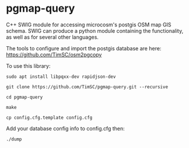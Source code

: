 pgmap-query
===========

C++ SWIG module for accessing microcosm's postgis OSM map GIS schema. SWIG can produce a python module containing the functionality, as well as for several other languages.

The tools to configure and import the postgis database are here: https://github.com/TimSC/osm2pgcopy

To use this library:

	sudo apt install libpqxx-dev rapidjson-dev

	git clone https://github.com/TimSC/pgmap-query.git --recursive

	cd pgmap-query

	make

	cp config.cfg.template config.cfg

Add your database config info to config.cfg then:

	./dump


